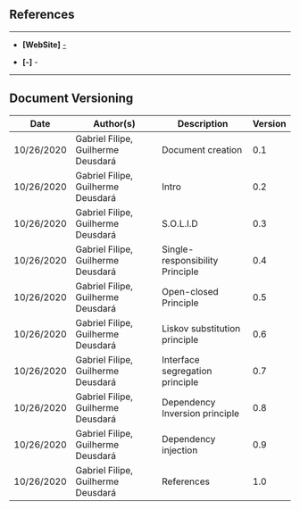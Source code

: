 ## References
---

- **[WebSite]** <a href="-">-</a>

- **[-]** -


---

## Document Versioning

| Date | Author(s) | Description | Version |
|------|-------|-----------|--------|
| 10/26/2020 | Gabriel Filipe, Guilherme Deusdará | Document creation | 0.1 |
| 10/26/2020 | Gabriel Filipe, Guilherme Deusdará | Intro | 0.2 |
| 10/26/2020 | Gabriel Filipe, Guilherme Deusdará | S.O.L.I.D | 0.3 |
| 10/26/2020 | Gabriel Filipe, Guilherme Deusdará | Single-responsibility Principle | 0.4 |
| 10/26/2020 | Gabriel Filipe, Guilherme Deusdará | Open-closed Principle | 0.5 |
| 10/26/2020 | Gabriel Filipe, Guilherme Deusdará | Liskov substitution principle | 0.6 |
| 10/26/2020 | Gabriel Filipe, Guilherme Deusdará | Interface segregation principle | 0.7 |
| 10/26/2020 | Gabriel Filipe, Guilherme Deusdará | Dependency Inversion principle | 0.8 |
| 10/26/2020 | Gabriel Filipe, Guilherme Deusdará | Dependency injection | 0.9 |
| 10/26/2020 | Gabriel Filipe, Guilherme Deusdará | References | 1.0 |
